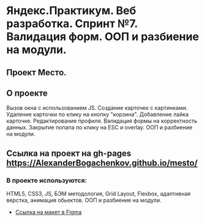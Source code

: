 #   Яндекс.Практикум. Веб разработка. Спринт №7. Валидация форм. ООП и разбиение на модули.
##  Проект Место.

##  О проекте

Вызов окна с использованием JS. Создание карточек с картинками. Удаление карточки по клику на кнопку "корзина". Добавление лайка карточке. Редактирование профиля. Валидация формы на корректность данных. Закрытие попапа по клику на ESC и overlay. ООП и разбиение на модули.


## Ссылка на проект на gh-pages https://AlexanderBogachenkov.github.io/mesto/


### В проекте используются:
HTML5, CSS3, JS, БЭМ методология, Grid Layout, Flexbox, адаптивная верстка, анимация обьектов. ООП и разбиение на модули.


* [Ссылка на макет в Figma](https://www.figma.com/file/kRVLKwYG3d1HGLvh7JFWRT/JavaScript.-Sprint-6?node-id=0%3A1)


